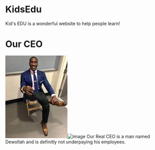 # KidsEdu
Kid's EDU is a wonderful website to help people learn!
# Our CEO
<img src="https://github.com/HallowedSpaced/KidsEdu/blob/main/Dewollah.png?raw=true" alt="Dewollah.png"/>![image](https://user-images.githubusercontent.com/124842334/234975050-88fb5758-16e0-4303-874a-acc0df57b6c9.png)
Our Real CEO is a man named Dewollah and is definitly not underpaying his employees.
